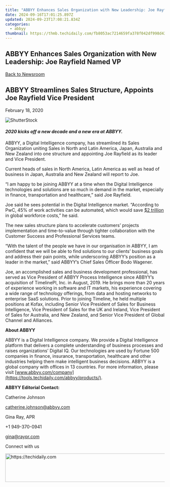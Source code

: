 ```yaml
---
title: "ABBYY Enhances Sales Organization with New Leadership: Joe Rayfield Named VP"
date: 2024-09-16T17:01:25.897Z
updated: 2024-09-23T17:08:21.834Z
categories:
  - abbyy
thumbnail: https://thmb.techidaily.com/fb8053ac7214659fa378f042df998d4365da978dd3a640439d6ee68045b0a185.jpg
---
```


## ABBYY Enhances Sales Organization with New Leadership: Joe Rayfield Named VP

[Back to Newsroom](https://tools.techidaily.com/abbyy/products/)

## ABBYY Streamlines Sales Structure, Appoints Joe Rayfield Vice President

February 18, 2020

![ShutterStock](https://content.abbyy.com/-/media/project/abbyy/abbyy/branchtemplates/shutterstock_1272462163_1296-x-729.jpg?h=729&iar=0&w=1296)

#### _2020 kicks off a new decade and a new era at ABBYY._ 

  
ABBYY, a Digital Intelligence company, has streamlined its Sales Organization uniting Sales in North and Latin America, Japan, Australia and New Zealand into one structure and appointing Joe Rayfield as its leader and Vice President.

Current heads of sales in North America, Latin America as well as head of business in Japan, Australia and New Zealand will report to Joe.

“I am happy to be joining ABBYY at a time when the Digital Intelligence technologies and solutions are so much in demand in the market, especially in finance, transportation and healthcare,” said Joe Rayfield.

Joe said he sees potential in the Digital Intelligence market. “According to PwC, 45% of work activities can be automated, which would save [$2 trillion](https://www.pwc.com/us/en/outsourcing-shared-services-centers/assets/robotics-process-automation.pdf) in global workforce costs,” he said.

The new sales structure plans to accelerate customers’ projects implementation and time-to-value through tighter collaboration with the Customer Success and Professional Services teams.

“With the talent of the people we have in our organisation in ABBYY, I am confident that we will be able to find solutions to our clients’ business goals and address their pain points, while underscoring ABBYY’s position as a leader in the market,” said ABBYY’s Chief Sales Officer Bodo Wagener.

Joe, an accomplished sales and business development professional, has served as Vice President of ABBYY Process Intelligence since ABBYY’s acquisition of TimelinePI, Inc. in August, 2019\. He brings more than 20 years of experience working in software and IT markets, his experience covering a wide range of technology offerings, from data and hosting networks to enterprise SaaS solutions. Prior to joining Timeline, he held multiple positions at Kofax, including Senior Vice President of Sales for Business Intelligence, Vice President of Sales for the UK and Ireland, Vice President of Sales for Australia, and New Zealand, and Senior Vice President of Global Channel and Alliances.

**About ABBYY**

ABBYY is a Digital Intelligence company. We provide a Digital Intelligence platform that delivers a complete understanding of business processes and raises organizations’ Digital IQ. Our technologies are used by Fortune 500 companies in finance, insurance, transportation, healthcare and other industries helping them make intelligent business decisions. ABBYY is a global company with offices in 13 countries. For more information, please visit [www.abbyy.com/company](https://tools.techidaily.com/abbyy/products/).

**ABBYY Editorial Contact:**

Catherine Johnson

[catherine.johnson@abbyy.com](https://tools.techidaily.com/abbyy/products/)

Gina Ray, APR

+1 949-370-0941

[gina@raypr.com](https://tools.techidaily.com/abbyy/products/)

Connect with us

<ins class="adsbygoogle"
     style="display:block"
     data-ad-format="autorelaxed"
     data-ad-client="ca-pub-7571918770474297"
     data-ad-slot="1223367746"></ins>

<ins class="adsbygoogle"
     style="display:block"
     data-ad-client="ca-pub-7571918770474297"
     data-ad-slot="8358498916"
     data-ad-format="auto"
     data-full-width-responsive="true"></ins>



<!-- affiliate ads begin -->
<a href="https://aligracehair.sjv.io/c/5597632/1915810/19272" target="_top" id="1915810">
  <img src="//a.impactradius-go.com/display-ad/19272-1915810" border="0" alt="https://techidaily.com" width="728" height="90"/>
</a>
<img height="0" width="0" src="https://aligracehair.sjv.io/i/5597632/1915810/19272" style="position:absolute;visibility:hidden;" border="0" />
<!-- affiliate ads end -->

